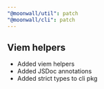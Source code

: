 ```yaml
---
"@moonwall/util": patch
"@moonwall/cli": patch
---
```


## Viem helpers

- Added viem helpers
- Added JSDoc annotations
- Added strict types to cli pkg
